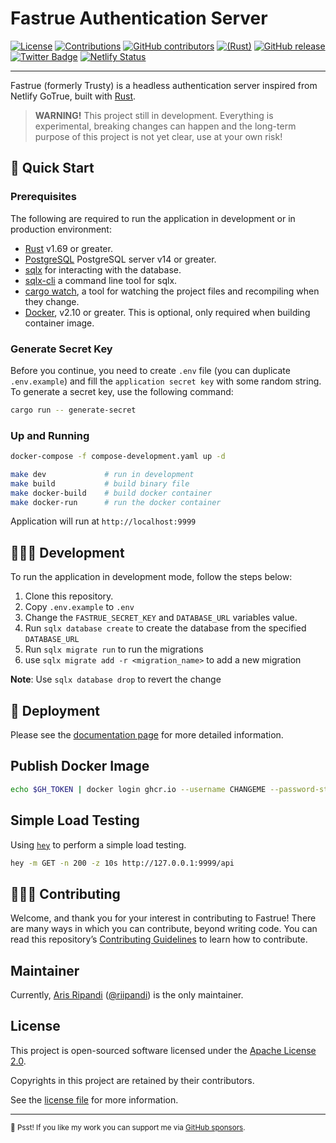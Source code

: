 # Fastrue Authentication Server

[![License](https://img.shields.io/github/license/riipandi/fastrue?style=flat-square&color=blue)](./LICENSE)
[![Contributions](https://img.shields.io/badge/Contributions-welcome-blue.svg?style=flat-square)](./CODE_OF_CONDUCT.md)
[![GitHub contributors](https://img.shields.io/github/contributors/riipandi/fastrue?style=flat-square)](https://github.com/riipandi/fastrue/graphs/contributors)
[![(Rust)](https://img.shields.io/badge/rust-v1.69-orange.svg?style=flat-square&logo=rust)](https://www.rust-lang.org/)
[![GitHub release](https://img.shields.io/github/v/release/riipandi/fastrue?logo=rust&style=flat-square)](https://github.com/riipandi/fastrue)
[![Twitter Badge](https://badgen.net/badge/icon/Follow%20Twitter?icon=twitter&label&color=blue&labelColor=black&style=flat-square)](https://twitter.com/riipandi)
[![Netlify Status](https://api.netlify.com/api/v1/badges/a8f331bd-3c3a-4080-84a3-70cebb40480c/deploy-status)](https://app.netlify.com/sites/fastrue/deploys)

<hr/>

Fastrue (formerly Trusty) is a headless authentication server inspired from Netlify GoTrue, built with [Rust](https://www.rust-lang.org/).

> **WARNING!** This project still in development.
> Everything is experimental, breaking changes can happen and the long-term purpose of this project is not yet clear, use at your own risk!

## 🏁 Quick Start

### Prerequisites

The following are required to run the application in development or in production environment:

- [Rust](https://www.rust-lang.org/tools/install) v1.69 or greater.
- [PostgreSQL](https://www.postgresql.org/download/) PostgreSQL server v14 or greater.
- [sqlx](https://crates.io/crates/sqlx) for interacting with the database.
- [sqlx-cli](https://crates.io/crates/sqlx-cli) a command line tool for sqlx.
- [cargo watch](https://crates.io/crates/cargo-watch), a tool for watching the project files and recompiling when they change.
- [Docker](https://docs.docker.com/engine/install), v2.10 or greater. This is optional, only required when building container image.

### Generate Secret Key

Before you continue, you need to create `.env` file (you can duplicate `.env.example`) and
fill the `application secret key` with some random string. To generate a secret key, use
the following command:

```sh
cargo run -- generate-secret
```

### Up and Running

```sh
docker-compose -f compose-development.yaml up -d
```

```sh
make dev             # run in development
make build           # build binary file
make docker-build    # build docker container
make docker-run      # run the docker container
```

Application will run at `http://localhost:9999`

## 🧑🏻‍💻 Development

To run the application in development mode, follow the steps below:

1. Clone this repository.
2. Copy `.env.example` to `.env`
3. Change the `FASTRUE_SECRET_KEY` and `DATABASE_URL` variables value.
4. Run `sqlx database create` to create the database from the specified `DATABASE_URL`
5. Run `sqlx migrate run` to run the migrations
6. use `sqlx migrate add -r <migration_name>` to add a new migration

**Note**: Use `sqlx database drop` to revert the change

## 🚀 Deployment

Please see the [documentation page](https://fastrue.netlify.app/docs/getting-started/introduction/) for more detailed information.

## Publish Docker Image

```sh
echo $GH_TOKEN | docker login ghcr.io --username CHANGEME --password-stdin
```

## Simple Load Testing

Using [`hey`](https://github.com/rakyll/hey) to perform a simple load testing.

```sh
hey -m GET -n 200 -z 10s http://127.0.0.1:9999/api
```

## 🧑🏻‍💻 Contributing

Welcome, and thank you for your interest in contributing to Fastrue! There are many ways in which you can contribute,
beyond writing code. You can read this repository’s [Contributing Guidelines](./CONTRIBUTING.md) to learn how to contribute.

## Maintainer

Currently, [Aris Ripandi](htps://ripandis.com) ([@riipandi](https://twitter.com/riipandi)) is the only maintainer.

## License

This project is open-sourced software licensed under the [Apache License 2.0][choosealicense].

Copyrights in this project are retained by their contributors.

See the [license file](./LICENSE) for more information.

[choosealicense]: https://choosealicense.com/licenses/apache-2.0/

---

<sub>🤫 Psst! If you like my work you can support me via [GitHub sponsors](https://github.com/sponsors/riipandi).</sub>
